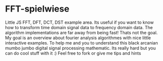 FFT-spielwiese
==============

Little JS FFT, DFT, DCT, DST example area. Its useful if you want to know how to transform time domain signal data to frequency domain data. The algorithm implementations are far away from being fast! Thats not the goal. My goal is an overview about fourier analysis algorithmes with nice little interactive examples. To help me and you to understand this black arcanian mumbo jumbo digital signal processing mathematic. Its really hard but you can do cool stuff with it :) Feel free to fork or give me tips and hints
